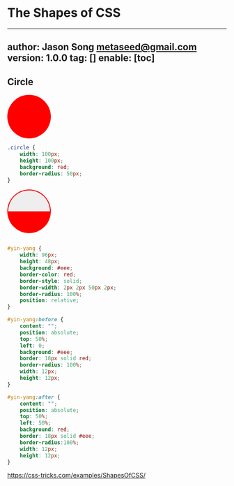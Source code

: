 # The Shapes of CSS
---
author: Jason Song <metaseed@gmail.com>
version: 1.0.0
tag: []
enable: [toc]
---

## Circle

<style>
.circle {
	width: 100px;
	height: 100px;
	background: red;
	border-radius: 50px;
}

#yin-yang {
	width: 96px;
	height: 48px;
	background: #eee;
	border-color: red;
	border-style: solid;
	border-width: 2px 2px 50px 2px;
	border-radius: 100%;
	position: relative;
}

#yin-yang1:before {
	content: "";
	position: absolute;
	top: 50%;
	left: 0;
	background: #eee;
	border: 18px solid red;
	border-radius: 100%;
	width: 12px;
	height: 12px;
}

#yin-yang1:after {
	content: "";
	position: absolute;
	top: 50%;
	left: 50%;
	background: red;
	border: 18px solid #eee;
	border-radius:100%;
	width: 12px;
	height: 12px;
}

</style>
<div class="circle"></div>

```css
.circle {
	width: 100px;
	height: 100px;
	background: red;
	border-radius: 50px;
}

```
<div id="yin-yang"> </div>

```css

#yin-yang {
	width: 96px;
	height: 48px;
	background: #eee;
	border-color: red;
	border-style: solid;
	border-width: 2px 2px 50px 2px;
	border-radius: 100%;
	position: relative;
}

#yin-yang:before {
	content: "";
	position: absolute;
	top: 50%;
	left: 0;
	background: #eee;
	border: 18px solid red;
	border-radius: 100%;
	width: 12px;
	height: 12px;
}

#yin-yang:after {
	content: "";
	position: absolute;
	top: 50%;
	left: 50%;
	background: red;
	border: 18px solid #eee;
	border-radius:100%;
	width: 12px;
	height: 12px;
}
```

https://css-tricks.com/examples/ShapesOfCSS/